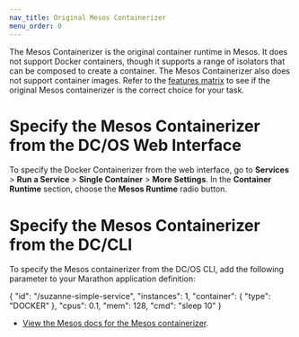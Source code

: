 ```yaml
---
nav_title: Original Mesos Containerizer
menu_order: 0
---
```


The Mesos Containerizer is the original container runtime in Mesos. It does not support Docker containers, though it supports a range of isolators that can be composed to create a container. <!-- what's an isolator?? --> The Mesos Containerizer also does not support container images. Refer to the [features matrix](/docs/1.9/usage/containerizers/) to see if the original Mesos containerizer is the correct choice for your task.

<!-- Mesos containerizer: does not support images. Should this not be type MESOS? Therefore not a runtime? Does the mesos containerizer just package up your command into a Docker container? The app def below doesn't match what the UI gives you in JSON mode-->

# Specify the Mesos Containerizer from the DC/OS Web Interface

To specify the Docker Containerizer from the web interface, go to **Services**  > **Run a Service** > **Single Container** > **More Settings**. In the **Container Runtime** section, choose the **Mesos Runtime** radio button.

# Specify the Mesos Containerizer from the DC/CLI

To specify the Mesos containerizer from the DC/OS CLI, add the following parameter to your Marathon application definition:

{
  "id": "/suzanne-simple-service",
  "instances": 1,
  "container": {
    "type": "DOCKER"
  },
  "cpus": 0.1,
  "mem": 128,
  "cmd": "sleep 10"
}

- [View the Mesos docs for the Mesos containerizer](http://mesos.apache.org/documentation/latest/mesos-containerizer/).
